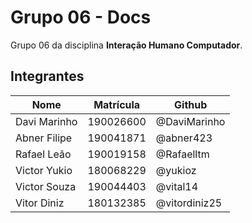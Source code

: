 # Grupo 06 - Docs
Grupo 06 da disciplina __Interação Humano Computador__.

## Integrantes
| Nome | Matrícula | Github |
|------|-----------|--------|
|Davi Marinho|190026600|@DaviMarinho|
|Abner Filipe|190041871|@abner423 |
|Rafael Leão|190019158|@Rafaelltm|
|Victor Yukio|180068229|@yukioz|
|Victor Souza|190044403|@vital14|
|Vitor Diniz |180132385 |@vitordiniz25|